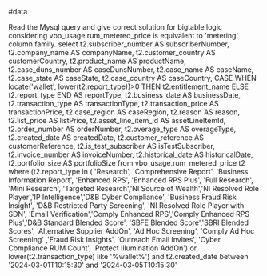 #data

Read the Mysql query and give correct solution for bigtable logic considering vbo_usage.rum_metered_price is equivalent to 'metering' column family.
select t2.subscriber_number AS subscriberNumber,  t2.company_name AS companyName, t2.customer_country AS customerCountry,  t2.product_name AS productName, t2.case_duns_number AS caseDunsNumber,  t2.case_name AS caseName,  t2.case_state AS caseState, t2.case_country AS caseCountry,  CASE     WHEN locate('wallet', lower(t2.report_type))>0 THEN t2.entitlement_name    ELSE t2.report_type END AS reportType,  t2.business_date AS businessDate,  t2.transaction_type AS transactionType, t2.transaction_price AS transactionPrice,  t2.case_region AS caseRegion,  t2.reason AS reason, t2.list_price AS listPrice,  t2.asset_line_item_id AS assetLineItemId, t2.order_number AS orderNumber,  t2.overage_type AS overageType, t2.created_date AS createdDate,  t2.customer_reference AS customerReference, t2.is_test_subscriber AS isTestSubscriber,  t2.invoice_number AS invoiceNumber, t2.historical_date AS historicalDate,  t2.portfolio_size AS portfolioSize   from vbo_usage.rum_metered_price t2   where (t2.report_type in ( 'Research', 'Comprehensive Report', 'Business Information Report', 'Enhanced RPS', 'Enhanced RPS Plus', 'Full Research', 'Mini Research', 'Targeted Research','NI Source of Wealth','NI Resolved Role Player','IP Intelligence','D&B Cyber Compliance', 'Business Fraud Risk Insight', 'D&B Restricted Party Screening', 'NI Resolved Role Player with SDN', 'Email Verification','Comply Enhanced RPS','Comply Enhanced RPS Plus','D&B Standard Blended Score', 'SBFE Blended Score','SBRI Blended Scores', 'Alternative Supplier AddOn', 'Ad Hoc Screening', 'Comply Ad Hoc Screening' ,'Fraud Risk Insights', 'Outreach Email Invites', 'Cyber Compliance RUM Count', 'Protect Illumination AddOn') or lower(t2.transaction_type) like '%wallet%') and t2.created_date between '2024-03-01T10:15:30' and '2024-03-05T10:15:30'

